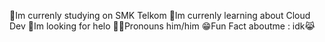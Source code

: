 🏫Im currenly studying on SMK Telkom
🧐Im currenly learning about Cloud Dev
👋Im looking for helo
👨‍🦱Pronouns him/him
😁Fun Fact aboutme : idk😹
